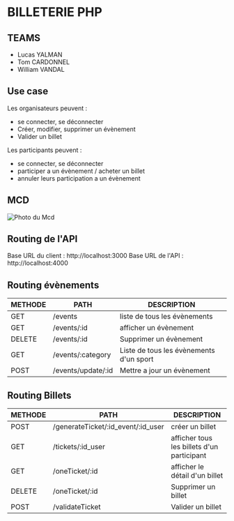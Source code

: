 # BILLETERIE PHP

## TEAMS

- Lucas YALMAN
- Tom CARDONNEL
- William VANDAL

## Use case

Les organisateurs peuvent :
- se connecter, se déconnecter
- Créer, modifier, supprimer un évènement
- Valider un billet

Les participants peuvent :
- se connecter, se déconnecter
- participer a un évènement / acheter un billet
- annuler leurs participation a un évènement

## MCD

<img src="./images/Mcd-Billet.png" alt="Photo du Mcd">

## Routing de l'API

Base URL du client : http://localhost:3000
Base URL de l'API : http://localhost:4000

## Routing évènements

|  METHODE  |  PATH  |  DESCRIPTION  |
|  -------  |  ----  |  -----------  |
|GET| /events |liste de tous les évènements|
|GET|/events/:id|afficher un évènement|
|DELETE|/events/:id|Supprimer un évènement|
|GET|/events/:category|Liste de tous les évènements d'un sport|
|POST|/events/update/:id|Mettre a jour un évènement|

## Routing Billets

|  METHODE  |  PATH  |  DESCRIPTION  |
|  -------  |  ----  |  -----------  |
|POST| /generateTicket/:id_event/:id_user |créer un billet|
|GET|/tickets/:id_user|afficher tous les billets d'un participant|
|GET|/oneTicket/:id|afficher le détail d'un billet|
|DELETE|/oneTicket/:id|Supprimer un billet|
|POST|/validateTicket|Valider un billet|